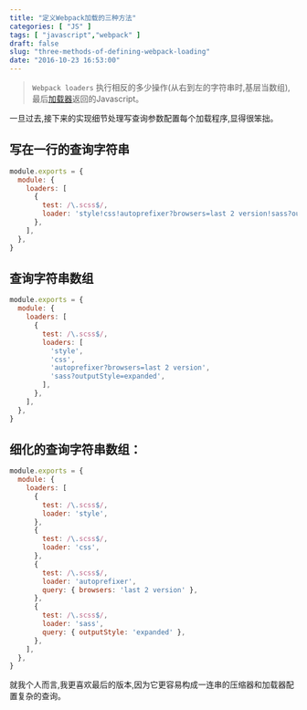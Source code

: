 ```yaml
---
title: "定义Webpack加载的三种方法"
categories: [ "JS" ]
tags: [ "javascript","webpack" ]
draft: false
slug: "three-methods-of-defining-webpack-loading"
date: "2016-10-23 16:53:00"
---
```


> `Webpack loaders` 执行相反的多少操作(从右到左的字符串时,基层当数组),最后[加载器](https://webpack.github.io/docs/loaders.html#loader-order)返回的Javascript。

一旦过去,接下来的实现细节处理写查询参数配置每个加载程序,显得很笨拙。

## 写在一行的查询字符串

```javascript
module.exports = {
  module: {
    loaders: [
      {
        test: /\.scss$/,
        loader: 'style!css!autoprefixer?browsers=last 2 version!sass?outputStyle=expanded',
      },
    ],
  },
}
```


<!--more-->


## 查询字符串数组
```javascript
module.exports = {
  module: {
    loaders: [
      {
        test: /\.scss$/,
        loaders: [
          'style',
          'css',
          'autoprefixer?browsers=last 2 version',
          'sass?outputStyle=expanded',
        ],
      },
    ],
  },
}
```
## 细化的查询字符串数组：

```javascript
module.exports = {
  module: {
    loaders: [
      {
        test: /\.scss$/,
        loader: 'style',
      },
      {
        test: /\.scss$/,
        loader: 'css',
      },
      {
        test: /\.scss$/,
        loader: 'autoprefixer',
        query: { browsers: 'last 2 version' },
      },
      {
        test: /\.scss$/,
        loader: 'sass',
        query: { outputStyle: 'expanded' },
      },
    ],
  },
}
```

就我个人而言,我更喜欢最后的版本,因为它更容易构成一连串的压缩器和加载器配置复杂的查询。

